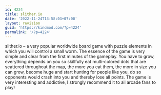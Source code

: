 ```yaml
---
id: 4224
title: slither.io
date: '2022-11-24T13:58:03+07:00'
layout: revision
guid: 'https://kindmod.com/?p=4224'
permalink: '/?p=4224'
---
```


slither.io – a very popular worldwide board game with puzzle elements in which you will control a small worm. The essence of the game is very simple and clear from the first minutes of the gameplay. You have to grow, everything depends on you so skillfully eat multi-colored dots that are scattered throughout the map, the more you eat them, the more in size you can grow, become huge and start hunting for people like you, do so opponents would crash into you and thereby lose all points. The game is very interesting and addictive, I strongly recommend it to all arcade fans to play!
